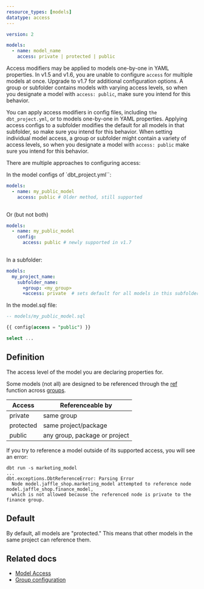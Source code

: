 ```yaml
---
resource_types: [models]
datatype: access
---
```


<File name='models/<schema>.yml'>

```yml
version: 2

models:
  - name: model_name
    access: private | protected | public
```

</File>

<VersionBlock lastVersion="1.6">

Access modifiers may be applied to models one-by-one in YAML properties. In v1.5 and v1.6, you are unable to configure `access` for multiple models at once. Upgrade to v1.7 for additional configuration options. A group or subfolder contains models with varying access levels, so when you designate a model with `access: public`, make sure you intend for this behavior.

</VersionBlock>

<VersionBlock firstVersion="1.7">

You can apply access modifiers in config files, including `the dbt_project.yml`, or to models one-by-one in YAML properties. Applying access configs to a subfolder modifies the default for all models in that subfolder, so make sure you intend for this behavior. When setting individual model access, a group or subfolder might contain a variety of access levels, so when you designate a model with `access: public` make sure you intend for this behavior.

There are multiple approaches to configuring access:

In the model configs of `dbt_project.yml``: 

```yaml
models:
  - name: my_public_model
    access: public # Older method, still supported
    
```
Or (but not both)

```yaml
models:
  - name: my_public_model
    config:
      access: public # newly supported in v1.7
    
```

In a subfolder: 
```yaml
models:
  my_project_name:
    subfolder_name:
      +group: <my_group>
      +access: private  # sets default for all models in this subfolder
```

In the model.sql file:

```sql
-- models/my_public_model.sql

{{ config(access = "public") }}

select ...
```

</VersionBlock>

## Definition
The access level of the model you are declaring properties for.

Some models (not all) are designed to be referenced through the [ref](/reference/dbt-jinja-functions/ref) function across [groups](/docs/build/groups).

| Access    | Referenceable by              |
|-----------|-------------------------------|
| private   | same group                    |
| protected | same project/package          |
| public    | any group, package or project |

If you try to reference a model outside of its supported access, you will see an error:

```shell
dbt run -s marketing_model
...
dbt.exceptions.DbtReferenceError: Parsing Error
  Node model.jaffle_shop.marketing_model attempted to reference node model.jaffle_shop.finance_model, 
  which is not allowed because the referenced node is private to the finance group.
```

## Default

By default, all models are "protected." This means that other models in the same project can reference them.

## Related docs

* [Model Access](/docs/collaborate/govern/model-access#groups)
* [Group configuration](/reference/resource-configs/group)
